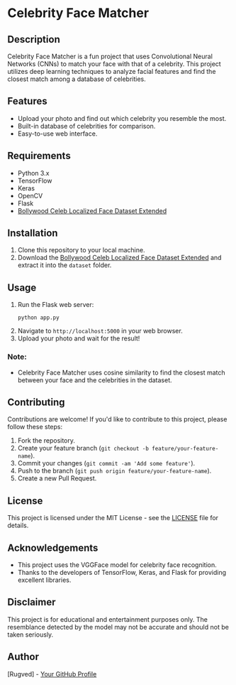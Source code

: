 # Celebrity Face Matcher

## Description
Celebrity Face Matcher is a fun project that uses Convolutional Neural Networks (CNNs) to match your face with that of a celebrity. This project utilizes deep learning techniques to analyze facial features and find the closest match among a database of celebrities.

## Features
- Upload your photo and find out which celebrity you resemble the most.
- Built-in database of celebrities for comparison.
- Easy-to-use web interface.

## Requirements
- Python 3.x
- TensorFlow
- Keras
- OpenCV
- Flask
- [Bollywood Celeb Localized Face Dataset Extended](https://www.kaggle.com/datasets/sroy93/bollywood-celeb-localized-face-dataset-extended)

## Installation
1. Clone this repository to your local machine.
2. Download the [Bollywood Celeb Localized Face Dataset Extended](https://www.kaggle.com/datasets/sroy93/bollywood-celeb-localized-face-dataset-extended) and extract it into the `dataset` folder.

## Usage
1. Run the Flask web server:
    ```
    python app.py
    ```
2. Navigate to `http://localhost:5000` in your web browser.
3. Upload your photo and wait for the result!

### Note:
- Celebrity Face Matcher uses cosine similarity to find the closest match between your face and the celebrities in the dataset.

## Contributing
Contributions are welcome! If you'd like to contribute to this project, please follow these steps:
1. Fork the repository.
2. Create your feature branch (`git checkout -b feature/your-feature-name`).
3. Commit your changes (`git commit -am 'Add some feature'`).
4. Push to the branch (`git push origin feature/your-feature-name`).
5. Create a new Pull Request.

## License
This project is licensed under the MIT License - see the [LICENSE](LICENSE) file for details.

## Acknowledgements
- This project uses the VGGFace model for celebrity face recognition.
- Thanks to the developers of TensorFlow, Keras, and Flask for providing excellent libraries.

## Disclaimer
This project is for educational and entertainment purposes only. The resemblance detected by the model may not be accurate and should not be taken seriously.

## Author
[Rugved] - [Your GitHub Profile](https://github.com/rugvedp)
